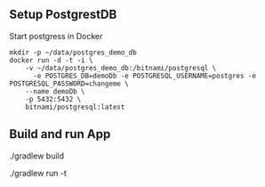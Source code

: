 
## Setup PostgrestDB

Start postgress in Docker

```
mkdir -p ~/data/postgres_demo_db
docker run -d -t -i \
    -v ~/data/postgres_demo_db:/bitnami/postgresql \
	  -e POSTGRES_DB=demoDb -e POSTGRESQL_USERNAME=postgres -e POSTGRESQL_PASSWORD=changeme \
    --name demoDb \
    -p 5432:5432 \
    bitnami/postgresql:latest

```


## Build and run App

   ./gradlew build


  ./gradlew run  -t
